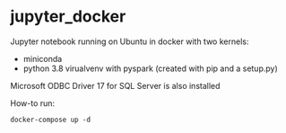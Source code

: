 # jupyter_docker
Jupyter notebook running on Ubuntu in docker with two kernels:
- miniconda
- python 3.8 virualvenv with pyspark (created with pip and a setup.py)

Microsoft ODBC Driver 17 for SQL Server is also installed

How-to run:
```
docker-compose up -d
```

